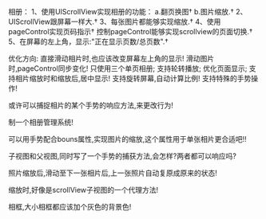 相册：
1、使用UIScrollView实现相册的功能：
a.翻页换图†
b.图片缩放.†
2、UIScrollView跟屏幕一样大.†
3、每张图片都能够实现缩放.†
4、使用pageControl实现页码指示†
控制pageControl能够实现scrollview的页面切换.†
5、在屏幕的左上角，显示:"正在显示页数/总页数".†

优化方向:
直接滑动相片时,也应该改变屏幕左上角的显示!
滑动图片时,pageControl同步变化!
只使用三个单页相册;
支持轮转播放;
优化页面显示;
支持相片缩放时和缩放后,居中显示!
支持旋转屏幕,自动计算比例!
支持特殊的手势操作!

或许可以捕捉相片的某个手势的响应方法,来更改行为!

制一个相册管理系统!

可以用手势配合bouns属性,实现图片的缩放,这个属性用于单张相片更合适吧!!

子视图和父视图,同时写了一个手势的捕获方法,会怎样?两者都可以响应吗?

照片缩放后,滑动至下一张相片后,上一张照片自动复原成原来的状态!

缩放时,好像是scrollView子视图的一个代理方法!

相框,大小相框都应该加个灰色的背景色!

